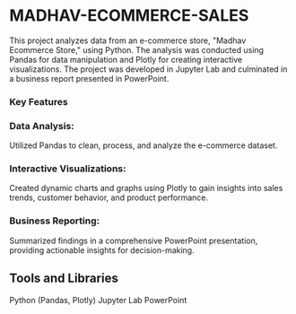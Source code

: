 # MADHAV-ECOMMERCE-SALES

This project analyzes data from an e-commerce store, "Madhav Ecommerce Store," using Python. The analysis was conducted using Pandas for data manipulation and Plotly for creating interactive visualizations. The project was developed in Jupyter Lab and culminated in a business report presented in PowerPoint.

### Key Features
### Data Analysis: 
Utilized Pandas to clean, process, and analyze the e-commerce dataset.
### Interactive Visualizations:
Created dynamic charts and graphs using Plotly to gain insights into sales trends, customer behavior, and product performance.
### Business Reporting:
Summarized findings in a comprehensive PowerPoint presentation, providing actionable insights for decision-making.
## Tools and Libraries
Python (Pandas, Plotly)
Jupyter Lab
PowerPoint

